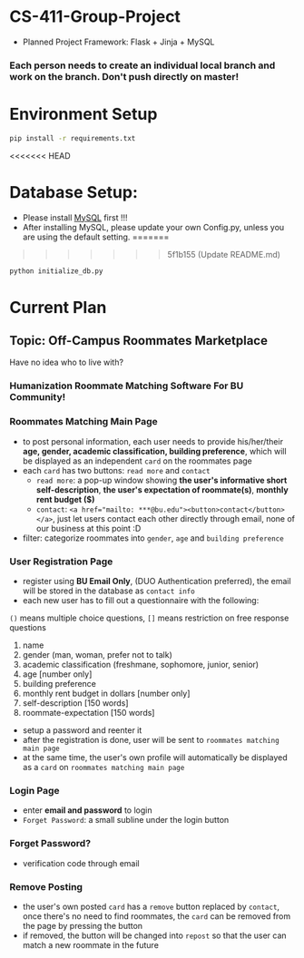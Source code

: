 # CS-411-Group-Project
* Planned Project Framework: Flask + Jinja + MySQL

### Each person needs to create an individual local branch and work on the branch. **Don't push directly on master!**

# Environment Setup
```sh
pip install -r requirements.txt
```
<<<<<<< HEAD
# Database Setup:
* Please install [MySQL](https://www.mysql.com/products/workbench/) first !!!
* After installing MySQL, please update your own Config.py, unless you are using the default setting.
=======
>>>>>>> 5f1b155 (Update README.md)
```sh
python initialize_db.py
```
# Current Plan
## Topic: Off-Campus Roommates Marketplace
Have no idea who to live with? 

### Humanization Roommate Matching Software For BU Community!

### Roommates Matching Main Page
* to post personal information, each user needs to provide his/her/their **age, gender, academic classification, building preference**, which will be displayed as an independent `card` on the roommates page
* each `card` has two buttons: `read more` and `contact`
  * `read more`: a pop-up window showing **the user's informative short self-description**, **the user's expectation of roommate(s)**, **monthly rent budget ($)**
  * `contact`: `<a href="mailto: ***@bu.edu"><button>contact</button></a>`, just let users contact each other directly through email, none of our business at this point :D
* filter: categorize roommates into `gender`, `age` and `building preference`

### User Registration Page
* register using **BU Email Only**, (DUO Authentication preferred), the email will be stored in the database as `contact info`
* each new user has to fill out a questionnaire with the following:

`()` means multiple choice questions, `[]` means restriction on free response questions
  1. name
  2. gender (man, woman, prefer not to talk)
  3. academic classification (freshmane, sophomore, junior, senior)
  4. age [number only]
  5. building preference
  6. monthly rent budget in dollars [number only]
  7. self-description  [150 words]
  8. roommate-expectation  [150 words]
* setup a password and reenter it
* after the registration is done, user will be sent to `roommates matching main page`
* at the same time, the user's own profile will automatically be displayed as a `card` on `roommates matching main page`

### Login Page
* enter **email and password** to login
* `Forget Password`: a small subline under the login button

### Forget Password?
* verification code through email

### Remove Posting
* the user's own posted `card` has a `remove` button replaced by `contact`, once there's no need to find roommates, the `card` can be removed from the page by pressing the button
* if removed, the button will be changed into `repost` so that the user can match a new roommate in the future
     
